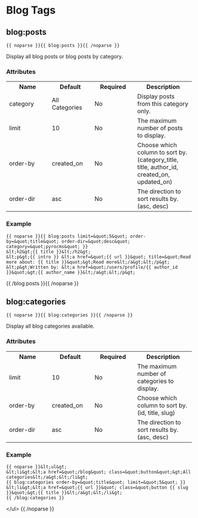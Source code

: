 # Blog Tags

## blog:posts

	{{ noparse }}{{ blog:posts }}{{ /noparse }}

Display all blog posts or blog posts by category.

### Attributes

<table cellpadding="0" cellspacing="0">
	<tbody>
		<tr>
			<th>
				Name</th>
			<th>
				Default</th>
			<th>
				Required</th>
			<th>
				Description</th>
		</tr>
		<tr>
			<td width="100">
				category</td>
			<td width="100">
				All Categories</td>
			<td width="100">
				No</td>
			<td>
				Display posts from this category only.</td>
		</tr>
		<tr>
			<td width="100">
				limit</td>
			<td width="100">
				10</td>
			<td width="100">
				No</td>
			<td>
				The maximum number of posts to display.</td>
		</tr>
		<tr>
			<td width="100">
				order-by</td>
			<td width="100">
				created_on</td>
			<td width="100">
				No</td>
			<td>
				Choose which column to sort by. (category_title, title, author_id, created_on, updated_on)</td>
		</tr>
		<tr>
			<td width="100">
				order-dir</td>
			<td width="100">
				asc</td>
			<td width="100">
				No</td>
			<td>
				The direction to sort results by. (asc, desc)</td>
		</tr>
	</tbody>
</table>

### Example</strong>

	{{ noparse }}{{ blog:posts limit=&quot;5&quot; order-by=&quot;title&quot; order-dir=&quot;desc&quot; category=&quot;pyrocms&quot; }}
	&lt;h2&gt;{{ title }}&lt;/h2&gt;
	&lt;p&gt;{{ intro }} &lt;a href=&quot;{{ url }}&quot; title=&quot;Read more about: {{ title }}&quot;&gt;Read more&lt;/a&gt;&lt;/p&gt;
	&lt;p&gt;Written by: &lt;a href=&quot;/users/profile/{{ author_id }}&quot;&gt;{{ author_name }}&lt;/a&gt;&lt;/p&gt;
{{ /blog:posts }}{{ /noparse }}

## blog:categories

	{{ noparse }}{{ blog:categories }}{{ /noparse }}

Display all blog categories available.

### Attributes

<table cellpadding="0" cellspacing="0">
	<tbody>
		<tr>
			<th>
				Name</th>
			<th>
				Default</th>
			<th>
				Required</th>
			<th>
				Description</th>
		</tr>
		<tr>
			<td width="100">
				limit</td>
			<td width="100">
				10</td>
			<td width="100">
				No</td>
			<td>
				The maximum number of categories to display.</td>
		</tr>
		<tr>
			<td width="100">
				order-by</td>
			<td width="100">
				created_on</td>
			<td width="100">
				No</td>
			<td>
				Choose which column to sort by. (id, title, slug)</td>
		</tr>
		<tr>
			<td width="100">
				order-dir</td>
			<td width="100">
				asc</td>
			<td width="100">
				No</td>
			<td>
				The direction to sort results by. (asc, desc)</td>
		</tr>
	</tbody>
</table>

### Example</strong>

	{{ noparse }}&lt;ul&gt;
	&lt;li&gt;&lt;a href=&quot;/blog&quot; class=&quot;button&quot;&gt;All categories&lt;/a&gt;&lt;/li&gt;
	{{ blog:categories order-by=&quot;title&quot; limit=&quot;5&quot; }}
	&lt;li&gt;&lt;a href=&quot;{{ url }}&quot; class=&quot;button {{ slug }}&quot;&gt;{{ title }}&lt;/a&gt;&lt;/li&gt;
	{{ /blog:categories }}
&lt;/ul&gt;
{{ /noparse }}
